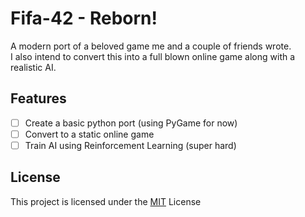 # Fifa-42 - Reborn!
A modern port of a beloved game me and a couple of friends wrote.  
I also intend to convert this into a full blown online game along with a realistic AI.

## Features
- [ ] Create a basic python port (using PyGame for now)
- [ ] Convert to a static online game
- [ ] Train AI using Reinforcement Learning (super hard)

## License
This project is licensed under the [MIT](https://opensource.org/licenses/MIT) License

